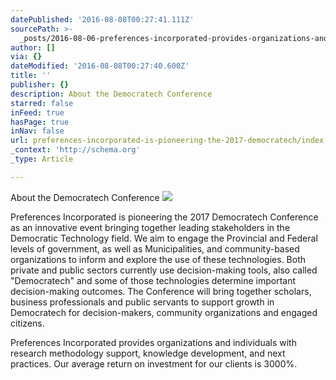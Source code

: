 ```yaml
---
datePublished: '2016-08-08T00:27:41.111Z'
sourcePath: >-
  _posts/2016-08-06-preferences-incorporated-provides-organizations-and-individu.md
author: []
via: {}
dateModified: '2016-08-08T00:27:40.600Z'
title: ''
publisher: {}
description: About the Democratech Conference
starred: false
inFeed: true
hasPage: true
inNav: false
url: preferences-incorporated-is-pioneering-the-2017-democratech/index.html
_context: 'http://schema.org'
_type: Article

---
```

About the Democratech Conference
![](https://the-grid-user-content.s3-us-west-2.amazonaws.com/79b9ab2a-189f-4bab-9923-93124007fcea.png)

Preferences Incorporated is pioneering the 2017 Democratech Conference as an innovative event bringing together leading stakeholders in the Democratic Technology field. We aim to engage the Provincial and Federal levels of government, as well as Municipalities, and community-based organizations to inform and explore the use of these technologies. Both private and public sectors currently use decision-making tools, also called "Democratech" and some of those technologies determine important decision-making outcomes. The Conference will bring together scholars, business professionals and public servants to support growth in Democratech for decision-makers, community organizations and engaged citizens.

Preferences Incorporated provides organizations and individuals with research methodology support, knowledge development, and next practices. Our average return on investment for our clients is 3000%.